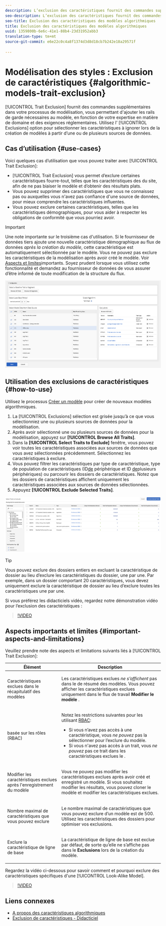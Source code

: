 ```yaml
---
description: L’exclusion des caractéristiques fournit des commandes supplémentaires dans votre processus de modélisation, vous permettant d’ajouter les rails de garde nécessaires au modèle, en fonction de votre expertise en matière de domaine et des exigences réglementaires. Utilisez l’option Exclusions pour sélectionner les caractéristiques à ignorer lors de la création de modèles à partir d’une ou de plusieurs sources de données.
seo-description: L’exclusion des caractéristiques fournit des commandes supplémentaires dans votre processus de modélisation, vous permettant d’ajouter les rails de garde nécessaires au modèle, en fonction de votre expertise en matière de domaine et des exigences réglementaires. Utilisez l’option Exclusions pour sélectionner les caractéristiques à ignorer lors de la création de modèles à partir d’une ou de plusieurs sources de données.
seo-title: Exclusion des caractéristiques des modèles algorithmiques
title: Exclusion des caractéristiques des modèles algorithmiques
uuid: 1359800b-6e6c-41e1-88b4-23d31952abb3
translation-type: tm+mt
source-git-commit: e6e22c0c4a8f1374d3d8d18cb7b242e18a29571f

---
```



# Modélisation des styles : Exclusion de caractéristiques {#algorithmic-models-trait-exclusion}

[!UICONTROL Trait Exclusion] fournit des commandes supplémentaires dans votre processus de modélisation, vous permettant d&#39;ajouter les rails de garde nécessaires au modèle, en fonction de votre expertise en matière de domaine et des exigences réglementaires. Utilisez l’ [!UICONTROL Exclusions] option pour sélectionner les caractéristiques à ignorer lors de la création de modèles à partir d’une ou de plusieurs sources de données.

## Cas d’utilisation {#use-cases}

Voici quelques cas d’utilisation que vous pouvez traiter avec [!UICONTROL Trait Exclusion]:

* [!UICONTROL Trait Exclusion] vous permet d’exclure certaines caractéristiques fourre-tout, telles que les caractéristiques des du site, afin de ne pas biaiser le modèle et d’obtenir des résultats plats.
* Vous pouvez supprimer des caractéristiques que vous ne connaissez pas ou auxquelles vous n&#39;avez pas confiance d&#39;une source de données, pour mieux comprendre les caractéristiques influentes.
* Vous pouvez exclure certaines caractéristiques, telles que les caractéristiques démographiques, pour vous aider à respecter les obligations de conformité que vous pourriez avoir.

>[!IMPORTANT]
>
>Une note importante sur le troisième cas d&#39;utilisation. Si le fournisseur de données tiers ajoute une nouvelle caractéristique démographique au flux de données *après la création du modèle*, cette caractéristique est automatiquement sélectionnée par le modèle. Vous ne pouvez pas exclure les caractéristiques de la modélisation après avoir créé le modèle. Voir [Aspects et limites](../../features/algorithmic-models/trait-exclusion-algo-models.md#important-aspects-and-limitations)importants. Soyez prudent lorsque vous utilisez cette fonctionnalité et demandez au fournisseur de données de vous assurer d’être informé de toute modification de la structure du flux.

![](assets/lam_exclude_traits.png)

## Utilisation des exclusions de caractéristiques {#how-to-use}

Utilisez le processus [Créer un modèle](../../features/algorithmic-models/create-model.md#build-model) pour créer de nouveaux modèles algorithmiques.

1. La [!UICONTROL Exclusions] sélection est grisée jusqu’à ce que vous sélectionniez une ou plusieurs sources de données pour la modélisation.
2. Après avoir sélectionné une ou plusieurs sources de données pour la modélisation, appuyez sur **[!UICONTROL Browse All Traits]**.
3. Dans la **[!UICONTROL Select Traits to Exclude]** fenêtre, vous pouvez voir toutes les caractéristiques associées aux sources de données que vous avez sélectionnées précédemment. Sélectionnez les caractéristiques à exclure.
4. Vous pouvez filtrer les caractéristiques par type de caractéristique, type de population de caractéristiques (ID[de](../../reference/ids-in-aam.md) périphérique et ID [de](../../reference/ids-in-aam.md)plusieurs périphériques) ou parcourir les dossiers de caractéristiques. Notez que les dossiers de caractéristiques affichent uniquement les caractéristiques associées aux sources de données sélectionnées.
5. Appuyez **[!UICONTROL Exclude Selected Traits]**.

![caractéristiques-exclusions](assets/trait-exclusions-browse-traits.png)

>[!TIP]
>
>Vous pouvez exclure des dossiers entiers en excluant la caractéristique de dossier au lieu d’exclure les caractéristiques du dossier, une par une. Par exemple, dans un dossier comportant 20 caractéristiques, vous devez uniquement exclure la caractéristique de dossier au lieu d’exclure toutes les caractéristiques une par une.

Si vous préférez les didacticiels vidéo, regardez notre démonstration vidéo pour l’exclusion des caractéristiques :

>[!VIDEO](https://video.tv.adobe.com/v/25569/?quality=12)

## Aspects importants et limites {#important-aspects-and-limitations}

Veuillez prendre note des aspects et limitations suivants liés à [!UICONTROL Trait Exclusion]:

<table id="table_BA5C3545BC9E4717BD567B00C803AA53"> 
 <thead> 
  <tr> 
   <th colname="col1" class="entry"> Élément </th> 
   <th colname="col2" class="entry"> Description </th>
  </tr> 
 </thead>
 <tbody> 
  <tr> 
   <td colname="col1"> <p>Caractéristiques exclues dans le récapitulatif des modèles  </p> </td>
   <td colname="col2"> <p>Les caractéristiques exclues <i>ne s’affichent</i> pas dans le  de résumé des modèles. Vous pouvez afficher les caractéristiques exclues uniquement dans le flux de travail <b><span class="uicontrol"> Modifier le modèle</span></b> . </p> </td>
  </tr> 
  <tr> 
   <td colname="col1"> <p> basée sur les rôles (RBAC) </p> </td>
   <td colname="col2"> <p>Notez les restrictions suivantes pour les  utilisant <a href="../../features/administration/administration-overview.md#administration"> RBAC</a>: </p> <p>
     <ul id="ul_38A4056C235B428C822EA4A353893786"> 
      <li id="li_2624FB35581F4807B8530910D63FFDBF">Si vous n’avez pas accès à  une caractéristique, vous <i>ne pouvez</i> pas la sélectionner pour l’exclure du modèle. </li>
      <li id="li_3FD7A12AAAA8462EA84A760C05F20379">Si vous n'avez pas accès à  un trait, vous <i>ne pouvez</i> pas ce trait dans les caractéristiques exclues  le . </li>
     </ul> </p> </td>
  </tr> 
  <tr> 
   <td colname="col1"> <p>Modifier les caractéristiques exclues après l'enregistrement du modèle </p> </td>
   <td colname="col2"> <p>Vous ne pouvez pas modifier les caractéristiques exclues après avoir créé et enregistré un modèle. Si vous souhaitez modifier les résultats, vous pouvez cloner le modèle et modifier les caractéristiques exclues. </p> </td>
  </tr> 
  <tr> 
   <td colname="col1"> <p>Nombre maximal de caractéristiques que vous pouvez exclure </p> </td>
   <td colname="col2"> <p>Le nombre maximal de caractéristiques que vous pouvez exclure d’un modèle est de 500. Utilisez les caractéristiques des dossiers pour optimiser vos exclusions. </p> </td>
  </tr> 
  <tr> 
   <td colname="col1"> <p>Exclure la caractéristique de ligne de base </p> </td>
   <td colname="col2"> <p>La caractéristique de ligne de base est exclue par défaut, de sorte qu’elle ne s’affiche pas dans le  <b><span class="uicontrol"> Exclusions</span></b> lors de la création du modèle. </p> </td>
  </tr>
 </tbody>
</table>

Regardez la vidéo ci-dessous pour savoir comment et pourquoi exclure des caractéristiques spécifiques d&#39;une [!UICONTROL Look-Alike Model].

>[!VIDEO](https://video.tv.adobe.com/v/25569/)

## Liens connexes

* [A propos des caractéristiques algorithmiques](/help/using/features/algorithmic-models/understanding-models.md)
* [Exclusion de caractéristiques - Didacticiel](https://helpx.adobe.com/audience-manager/kt/using/excluding-traits-look-alike-model-feature-video-use.html)